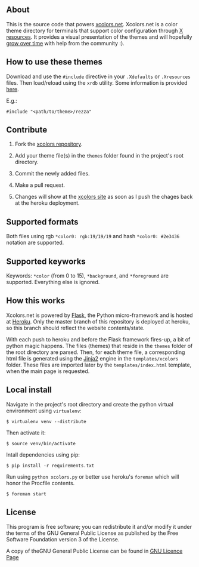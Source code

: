 About
-----

This is the source code that powers [xcolors.net](http://xcolors.net). Xcolors.net is a color theme
directory for terminals that support color configuration through
[X resources](http://en.wikipedia.org/wiki/X_resources). It provides a visual presentation of the themes
and will hopefully [grow over time](https://github.com/tlatsas/xcolors#contribute) with help from
the community :).


How to use these themes
-----------------------

Download and use the `#include` directive in your `.Xdefaults` or `.Xresources` files. Then load/reload
using the `xrdb` utility. Some information is provided [here](http://kb.mit.edu/confluence/pages/viewpage.action?pageId=3907291).

E.g.:

    #include "<path/to/theme>/rezza"


Contribute
----------

1.  Fork the [xcolors repository](https://github.com/tlatsas/xcolors).

2.  Add your theme file(s) in the `themes` folder found in the project's root directory.

3.  Commit the newly added files.

4.  Make a pull request.

5.  Changes will show at the [xcolors site](http://xcolors.net) as soon as I push
    the chages back at the heroku deployment.


Supported formats
-----------------

Both files using rgb `*color0: rgb:19/19/19` and hash `*color0: #2e3436` notation are supported.


Supported keyworks
------------------

Keywords: `*color` (from 0 to 15), `*background`, and `*foreground` are supported.
Everything else is ignored.


How this works
--------------

Xcolors.net is powered by [Flask](http://flask.pocoo.org/), the Python micro-framework and is
hosted at [Heroku](http://www.heroku.com). Only the master branch of this repository is deployed at heroku,
so this branch should reflect the website contents/state.

With each push to heroku and before the Flask framework fires-up, a bit of python magic happens.
The files (themes) that reside in the `themes` folder of the root directory are parsed. Then, for each
theme file, a corresponding html file is generated using the [Jinja2](http://jinja.pocoo.org/) engine in
the `templates/xcolors` folder. These files are imported later by the `templates/index.html` template,
when the main page is requested.


Local install
-------------

Navigate in the project's root directory and create the python virtual environment using `virtualenv`:

    $ virtualenv venv --distribute

Then activate it:

    $ source venv/bin/activate

Intall dependencies using pip:

    $ pip install -r requirements.txt

Run using `python xcolors.py` or better use heroku's `foreman` which will honor the Procfile contents.

    $ foreman start


License
-------

This program is free software; you can redistribute it and/or modify it under the terms of
the GNU General Public License as published by the Free Software Foundation version 3 of the License.

A copy of theGNU General Public License can be found in [GNU Licence Page](http://www.gnu.org/licenses/gpl.html)

